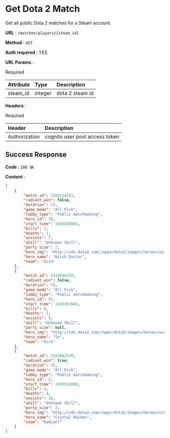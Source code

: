 # Get Dota 2 Match

Get all public Dota 2 matches for a Steam account.

**URL** : `/matches/players/{steam_id}`

**Method** : `GET`

**Auth required** : YES

**URL Params** :

Required

| Attribute | Type    | Description     |
| :-------- | :------ | :-------------- |
| steam_id  | integer | dota 2 steam id |

**Headers** :

Required

| Header        | Description                    |
| :------------ | :----------------------------- |
| Authorization | cognito user pool access token |

## Success Response

**Code** : `200 OK`

**Content** :

```json
[
    {
        "match_id": 2189124351,
        "radiant_win": false,
        "duration": 15,
        "game_mode": "All Pick",
        "lobby_type": "Public matchmaking",
        "hero_id": 30,
        "start_time": 1456830505,
        "kills": 1,
        "deaths": 1,
        "assists": 7,
        "skill": "Unknown Skill",
        "party_size": 2,
        "hero_img": "http://cdn.dota2.com//apps/dota2/images/heroes/witch_doctor_full.png?",
        "hero_name": "Witch Doctor",
        "team": "Dire"
    },
    {
        "match_id": 2116846229,
        "radiant_win": false,
        "duration": 74,
        "game_mode": "All Pick",
        "lobby_type": "Public matchmaking",
        "hero_id": 91,
        "start_time": 1456383845,
        "kills": 0,
        "deaths": 2,
        "assists": 9,
        "skill": "Unknown Skill",
        "party_size": null,
        "hero_img": "http://cdn.dota2.com//apps/dota2/images/heroes/wisp_full.png?",
        "hero_name": "Io",
        "team": "Dire"
    },
    {
        "match_id": 2151662530,
        "radiant_win": true,
        "duration": 35,
        "game_mode": "All Pick",
        "lobby_type": "Public matchmaking",
        "hero_id": 5,
        "start_time": 1455532008,
        "kills": 4,
        "deaths": 4,
        "assists": 16,
        "skill": "Unknown Skill",
        "party_size": 3,
        "hero_img": "http://cdn.dota2.com//apps/dota2/images/heroes/crystal_maiden_full.png?",
        "hero_name": "Crystal Maiden",
        "team": "Radiant"
    }
]
```
